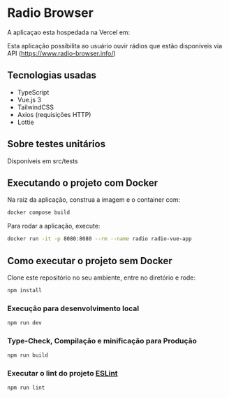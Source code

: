 # Radio Browser

A aplicaçao esta hospedada na Vercel em:

Esta aplicação possibilita ao usuário ouvir rádios que estão disponíveis via API (https://www.radio-browser.info/)

## Tecnologias usadas

- TypeScript
- Vue.js 3
- TailwindCSS
- Axios (requisições HTTP)
- Lottie

## Sobre testes unitários

Disponíveis em src/tests

## Executando o projeto com Docker

Na raiz da aplicação, construa a imagem e o container com:

```sh
docker compose build
```

Para rodar a aplicação, execute:

```sh
docker run -it -p 8080:8080 --rm --name radio radio-vue-app
```

## Como executar o projeto sem Docker

Clone este repositório no seu ambiente, entre no diretório e rode:

```sh
npm install
```

### Execução para desenvolvimento local

```sh
npm run dev
```

### Type-Check, Compilação e minificação para Produção

```sh
npm run build
```

### Executar o lint do projeto [ESLint](https://eslint.org/)

```sh
npm run lint
```
